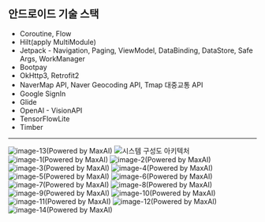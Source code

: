 ## 안드로이드 기술 스택

- Coroutine, Flow
- Hilt(apply MultiModule)
- Jetpack - Navigation, Paging, ViewModel, DataBinding, DataStore, Safe Args, WorkManager
- Bootpay
- OkHttp3, Retrofit2
- NaverMap API, Naver Geocoding API, Tmap 대중교통 API
- Google SignIn
- Glide
- OpenAI - VisionAPI
- TensorFlowLite
- Timber
----

![image-13(Powered by MaxAI)](https://github.com/user-attachments/assets/47c326f4-ad64-4ab7-baa9-e7ddad9fdbf0)
![시스템 구성도 아키텍처](https://github.com/user-attachments/assets/7def5b92-d1df-4789-8400-53e948ce0367)
![image-1(Powered by MaxAI)](https://github.com/user-attachments/assets/8904503a-3873-4211-b4d8-72c824ea8a9a)
![image-2(Powered by MaxAI)](https://github.com/user-attachments/assets/a2e96ff2-7557-465b-8142-09d0022fc58d)
![image-3(Powered by MaxAI)](https://github.com/user-attachments/assets/3f19d1bd-c28e-4cb5-836a-4d5ad0617efc)
![image-4(Powered by MaxAI)](https://github.com/user-attachments/assets/f9e58ff3-47be-45bf-85fa-7c3425a5f391)
![image-5(Powered by MaxAI)](https://github.com/user-attachments/assets/bb94ea5f-b72a-4b5d-b033-6adc2999b137)
![image-6(Powered by MaxAI)](https://github.com/user-attachments/assets/df224e1c-139b-4f12-a876-7523fcc4613b)
![image-7(Powered by MaxAI)](https://github.com/user-attachments/assets/c953f466-497d-478c-a45c-503ccaf4128e)
![image-8(Powered by MaxAI)](https://github.com/user-attachments/assets/cf55dabc-e533-4fd4-9f91-e06289ed752f)
![image-9(Powered by MaxAI)](https://github.com/user-attachments/assets/1a974272-944d-406c-8956-aa8cd52f95aa)
![image-10(Powered by MaxAI)](https://github.com/user-attachments/assets/3d0e1644-4b25-47d7-95cf-d879fabbffab)
![image-11(Powered by MaxAI)](https://github.com/user-attachments/assets/7171ca7d-7141-4973-bc95-e5d136dd3c53)
![image-12(Powered by MaxAI)](https://github.com/user-attachments/assets/0e20964f-2c22-472b-b733-56ca539c9a57)
![image-14(Powered by MaxAI)](https://github.com/user-attachments/assets/3c8e6eff-e921-4f74-a937-fd7400c3f131)
